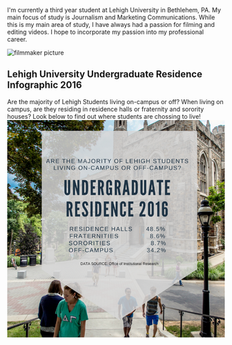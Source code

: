 I'm currently a third year student at Lehigh University in Bethlehem, PA.  My main focus of study is Journalism and Marketing Communications.  While this is my main area of study, I have always had a passion for filming and editing videos.  I hope to incorporate my passion into my professional career.

![filmmaker picture](https://larrygoodell.files.wordpress.com/2013/11/carl-christensen-as-filmaker-1974.jpg)

## Lehigh University Undergraduate Residence Infographic 2016 
Are the majority of Lehigh Students living on-campus or off? When living on campus, are they residing in residence halls or fraternity and sorority houses? Look below to find out where students are chossing to live!
![residence](https://github.com/ChristopherDAgostino/ChristopherDAgostino.github.io/blob/master/Where%20are%20lehigh%20students%20living-.png?raw=true)

